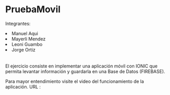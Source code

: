 # PruebaMovil

Integrantes:
<li>Manuel Aqui</li> 
<li>Mayerli Mendez</li> 
<li>Leoni Guambo</li> 
<li>Jorge Ortiz</li> 
<br></br> 
El ejercicio consiste en implementar una aplicación móvil con IONIC que permita levantar información y guardarla en una Base de Datos (FIREBASE).

Para mayor entendimiento visite el video del funcionamiento de la aplicación.
URL : 

